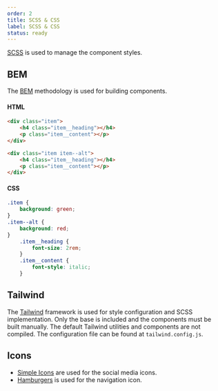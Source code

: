 ```yaml
---
order: 2
title: SCSS & CSS
label: SCSS & CSS
status: ready
---
```


[SCSS](https://sass-lang.com/documentation/syntax) is used to manage the component styles.

## BEM

The [BEM](http://getbem.com) methodology is used for building components.

#### HTML

```html
<div class="item">
    <h4 class="item__heading"></h4>
    <p class="item__content"></p>
</div>

<div class="item item--alt">
    <h4 class="item__heading"></h4>
    <p class="item__content"></p>
</div>
```

#### CSS

```css
.item {
    background: green;
}
.item--alt {
    background: red;
}
    .item__heading {
        font-size: 2rem;
    }
    .item__content {
        font-style: italic;
    }
```

## Tailwind

The [Tailwind](https://tailwindcss.com) framework is used for style configuration and SCSS implementation. Only the base is included
and the components must be built manually. The default Tailwind utilities and components are not compiled.
The configuration file can be found at `tailwind.config.js`.

## Icons

* [Simple Icons](https://simpleicons.org) are used for the social media icons.
* [Hamburgers](https://jonsuh.com/hamburgers/) is used for the navigation icon.
